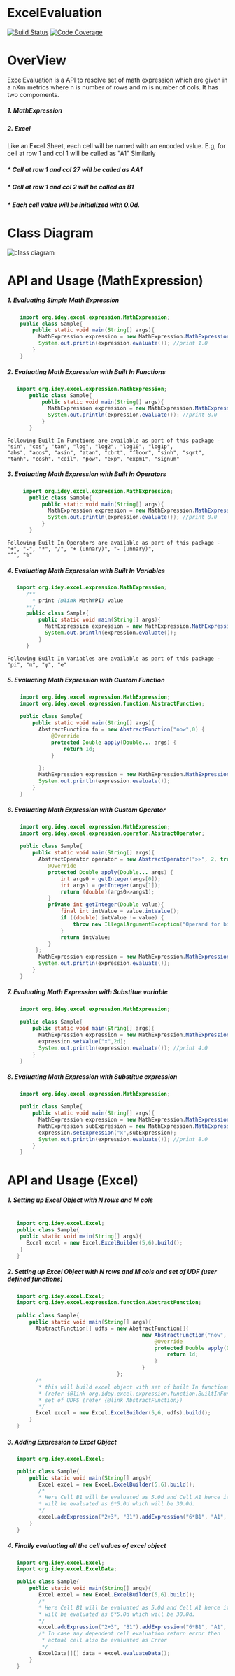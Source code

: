 # ExcelEvaluation
[![Build Status](https://travis-ci.org/deyindra/ExcelEvaluation.svg?branch=master)](https://travis-ci.org/deyindra/ExcelEvaluation)
[![Code Coverage](https://codecov.io/gh/deyindra/ExcelEvaluation/branch/master/graph/badge.svg)](https://codecov.io/gh/deyindra/ExcelEvaluation/branch/master)

OverView
===========================
ExcelEvaluation is a API to resolve set of math expression which are given in a nXm metrics where n is number of rows and m is number of cols.
It has two compoments.
##### 1. MathExpression
##### 2. Excel

Like an Excel Sheet, each cell will be named with an encoded value. E.g, for cell at row 1 and col 1 will be called as "A1"
Similarly 
##### * Cell at row 1 and col 27 will be called as AA1
##### * Cell at row 1 and col 2 will be called as B1
##### * Each cell value will be initialized with 0.0d.
 
Class Diagram
============================
![class diagram](ExcelEvaluation.jpg)

API and Usage (MathExpression)
====================
##### 1. Evaluating Simple Math Expression
```java
    import org.idey.excel.expression.MathExpression;
    public class Sample{
        public static void main(String[] args){
          MathExpression expression = new MathExpression.MathExpressionBuilder("0+1").build();
          System.out.println(expression.evaluate()); //print 1.0
        }
    }
```
##### 2. Evaluating Math Expression with Built In Functions
```java
   import org.idey.excel.expression.MathExpression;
       public class Sample{
           public static void main(String[] args){
             MathExpression expression = new MathExpression.MathExpressionBuilder("pow(2,3)").build();
             System.out.println(expression.evaluate()); //print 8.0
           }
       } 
```
```
Following Built In Functions are available as part of this package - "sin", "cos", "tan", "log", "log2", "log10", "log1p", 
"abs", "acos", "asin", "atan", "cbrt", "floor", "sinh", "sqrt", "tanh", "cosh", "ceil", "pow", "exp", "expm1", "signum"
```
##### 3. Evaluating Math Expression with Built In Operators
```java
     import org.idey.excel.expression.MathExpression;
       public class Sample{
           public static void main(String[] args){
             MathExpression expression = new MathExpression.MathExpressionBuilder("2^3").build();
             System.out.println(expression.evaluate()); //print 8.0
           }
       } 
```
```
Following Built In Operators are available as part of this package - "+", "-", "*", "/", "+ (unnary)", "- (unnary)", 
"^", "%"
```
##### 4. Evaluating Math Expression with Built In Variables
```java
   import org.idey.excel.expression.MathExpression;
      /**
        * print {@link Math#PI} value  
      **/
      public class Sample{
          public static void main(String[] args){
            MathExpression expression = new MathExpression.MathExpressionBuilder("pi").build();
            System.out.println(expression.evaluate()); 
          }
      } 
```
```
Following Built In Variables are available as part of this package - "pi", "π", "φ", "e"
```
##### 5. Evaluating Math Expression with Custom Function
```java
    import org.idey.excel.expression.MathExpression;
    import org.idey.excel.expression.function.AbstractFunction;
    
    public class Sample{
        public static void main(String[] args){
          AbstractFunction fn = new AbstractFunction("now",0) {
              @Override
              protected Double apply(Double... args) {
                  return 1d;
              }

          };
          MathExpression expression = new MathExpression.MathExpressionBuilder("now").withUserDefineFunction(fn).build();
          System.out.println(expression.evaluate()); 
        }
    }    
```
##### 6. Evaluating Math Expression with Custom Operator
```java
    import org.idey.excel.expression.MathExpression;
    import org.idey.excel.expression.operator.AbstractOperator;
    
    public class Sample{
        public static void main(String[] args){
          AbstractOperator operator = new AbstractOperator(">>", 2, true, 10002) {
             @Override
             protected Double apply(Double... args) {
                 int args0 = getInteger(args[0]);
                 int args1 = getInteger(args[1]);
                 return (double)(args0>>args1);
             }
             private int getInteger(Double value){
                 final int intValue = value.intValue();
                 if ((double) intValue != value) {
                     throw new IllegalArgumentException("Operand for bit shift has to be an integer");
                 }
                 return intValue;
             }
         };
          MathExpression expression = new MathExpression.MathExpressionBuilder("1>>2").withUserDefineOperator(operator).build();
          System.out.println(expression.evaluate()); 
        }
    }
```
##### 7. Evaluating Math Expression with Substitue variable
```java
    import org.idey.excel.expression.MathExpression;
    
    public class Sample{
        public static void main(String[] args){
          MathExpression expression = new MathExpression.MathExpressionBuilder("x+2").withVariableOrExpressionsNames("x").build();
          expression.setValue("x",2d);
          System.out.println(expression.evaluate()); //print 4.0
        }
    }
```    
##### 8. Evaluating Math Expression with Substitue expression
```java
    import org.idey.excel.expression.MathExpression;
    
    public class Sample{
        public static void main(String[] args){
          MathExpression expression = new MathExpression.MathExpressionBuilder("x+2").withVariableOrExpressionsNames("x").build();
          MathExpression subExpression = new MathExpression.MathExpressionBuilder("(2*3)").build();
          expression.setExpression("x",subExpression);
          System.out.println(expression.evaluate()); //print 8.0
        }
    }
```
    
API and Usage (Excel)
====================    
##### 1. Setting up Excel Object with N rows and M cols
```java
    
   import org.idey.excel.Excel;
   public class Sample{
    public static void main(String[] args){
      Excel excel = new Excel.ExcelBuilder(5,6).build();
    }
   } 
```
##### 2. Setting up Excel Object with N rows and M cols and set of UDF (user defined functions)
```java
   import org.idey.excel.Excel;
   import org.idey.excel.expression.function.AbstractFunction;
   
   public class Sample{
       public static void main(String[] args){
         AbstractFunction[] udfs = new AbstractFunction[]{
                                           new AbstractFunction("now", 0){
                                               @Override
                                               protected Double apply(Double... args) {
                                                   return 1d;
                                               }
                                           }
                                   };
         /*
          * this will build excel object with set of built In functions 
          * (refer {@link org.idey.excel.expression.function.BuiltInFunctions}) and 
          * set of UDFS (refer {@link AbstractFunction})  
          */
         Excel excel = new Excel.ExcelBuilder(5,6, udfs).build(); 
       }
   }

```

##### 3. Adding Expression to Excel Object
```java
   import org.idey.excel.Excel;

   public class Sample{
       public static void main(String[] args){
          Excel excel = new Excel.ExcelBuilder(5,6).build();
          /*
          * Here Cell B1 will be evaluated as 5.0d and Cell A1 hence it depends on value B1
          * will be evaluated as 6*5.0d which will be 30.0d.
          */
          excel.addExpression("2+3", "B1").addExpression("6*B1", "A1", "B1");   
       }
   } 
```

##### 4. Finally evaluating all the cell values of excel object
```java
   import org.idey.excel.Excel;
   import org.idey.excel.ExcelData; 

   public class Sample{
       public static void main(String[] args){
          Excel excel = new Excel.ExcelBuilder(5,6).build();
          /*
          * Here Cell B1 will be evaluated as 5.0d and Cell A1 hence it depends on value B1
          * will be evaluated as 6*5.0d which will be 30.0d.
          */
          excel.addExpression("2+3", "B1").addExpression("6*B1", "A1", "B1");
          /* In case any dependent cell evaluation return error then 
           * actual cell also be evaluated as Error  
           */
          ExcelData[][] data = excel.evaluateData();
       }
   } 
```